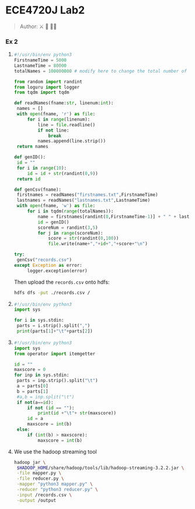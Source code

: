# ECE4720J Lab2

> Author: :crossed_swords: :car: :hamster::palm_tree:

### Ex 2

1. ```python
   #!/usr/bin/env python3
   FirstnameTime = 5000
   LastnameTime = 80000
   totalNames = 100000000 # modify here to change the total number of records
   
   from random import randint
   from loguru import logger
   from tqdm import tqdm
   
   def readNames(fname:str, linenum:int):
   	names = []
   	with open(fname, 'r') as file:
   		for i in range(linenum):
   			line = file.readline()
   			if not line:
   				break
   			names.append(line.strip())
   	return names
   
   def genID():
   	id = ""
   	for i in range(10):
   		id = id + str(randint(0,9))
   	return id
   
   def genCsv(fname):
   	firstnames = readNames("firstnames.txt",FirstnameTime)
   	lastnames = readNames("lastnames.txt",LastnameTime)
   	with open(fname, 'w') as file:
   		for i in tqdm(range(totalNames)):
   			name = firstnames[randint(0,FirstnameTime-1)] + " " + lastnames[randint(0,LastnameTime-1)]
   			id = genID()
   			scoreNum = randint(3,5)
   			for j in range(scoreNum):
   				score = str(randint(0,100))
   				file.write(name+","+id+","+score+"\n")
   
   try:
   	genCsv("records.csv")
   except Exception as error:
      	logger.exception(error)
   ```
   
   Then upload the `records.csv` onto hdfs:

   ```bash
   hdfs dfs -put ./records.csv /
   ```
   
2. ```python
   #!/usr/bin/env python3
   import sys
   
   for i in sys.stdin:
   	parts = i.strip().split(",")
   	print(parts[1]+"\t"+parts[2])
   ```

3. ```python
   #!/usr/bin/env python3
   import sys
   from operator import itemgetter
   
   id = ""
   maxscore = 0
   for inp in sys.stdin:
   	parts = inp.strip().split("\t")
   	a = parts[0]
   	b = parts[1]
   	#a,b = inp.split("\t")
   	if not(a==id):
   		if not (id == ""):
   			print(id +"\t"+ str(maxscore))
   		id = a
   		maxscore = int(b)
   	else:
   		if (int(b) > maxscore):
   			maxscore = int(b)
   ```

4. We use the hadoop streaming tool

   ```bash
   hadoop jar \
   	$HADOOP_HOME/share/hadoop/tools/lib/hadoop-streaming-3.2.2.jar \
   	-file mapper.py \
   	-file reducer.py \
   	-mapper "python3 mapper.py" \
   	-reducer "python3 reducer.py" \
   	-input /records.csv \
   	-output /output
   ```

   